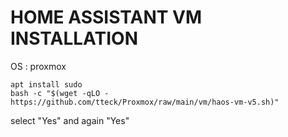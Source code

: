 # HOME ASSISTANT VM INSTALLATION

OS : proxmox
```
apt install sudo
bash -c "$(wget -qLO - https://github.com/tteck/Proxmox/raw/main/vm/haos-vm-v5.sh)"
```
select "Yes"
and again "Yes" 

